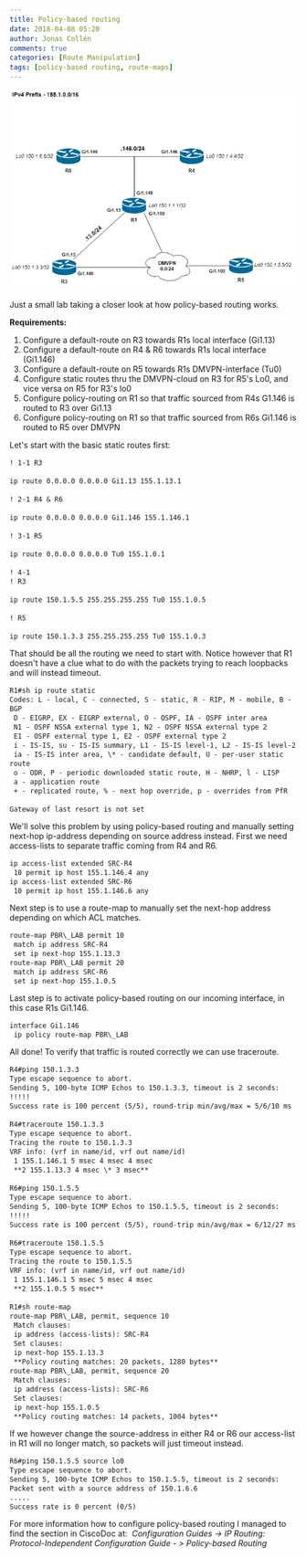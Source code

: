 ```yaml
---
title: Policy-based routing
date: 2018-04-08 05:20
author: Jonas Collén
comments: true
categories: [Route Manipulation]
tags: [policy-based routing, route-maps]
---
```

![](/assets/images/2018/04/policy-based.png) 

Just a small lab taking a closer look at how policy-based routing works. 

**Requirements:**

1.  Configure a default-route on R3 towards R1s local interface (Gi1.13)
2.  Configure a default-route on R4 & R6 towards R1s local interface (Gi1.146)
3.  Configure a default-route on R5 towards R1s DMVPN-interface (Tu0)
4.  Configure static routes thru the DMVPN-cloud on R3 for R5's Lo0, and vice versa on R5 for R3's lo0
5.  Configure policy-routing on R1 so that traffic sourced from R4s G1.146 is routed to R3 over Gi1.13
6.  Configure policy-routing on R1 so that traffic sourced from R6s Gi1.146 is routed to R5 over DMVPN

Let's start with the basic static routes first:

```
! 1-1 R3

ip route 0.0.0.0 0.0.0.0 Gi1.13 155.1.13.1

! 2-1 R4 & R6

ip route 0.0.0.0 0.0.0.0 Gi1.146 155.1.146.1

! 3-1 R5

ip route 0.0.0.0 0.0.0.0 Tu0 155.1.0.1

! 4-1
! R3

ip route 150.1.5.5 255.255.255.255 Tu0 155.1.0.5

! R5

ip route 150.1.3.3 255.255.255.255 Tu0 155.1.0.3
```

That should be all the routing we need to start with. Notice however that R1 doesn't have a clue what to do with the packets trying to reach loopbacks and will instead timeout.

```
R1#sh ip route static 
Codes: L - local, C - connected, S - static, R - RIP, M - mobile, B - BGP
 D - EIGRP, EX - EIGRP external, O - OSPF, IA - OSPF inter area 
 N1 - OSPF NSSA external type 1, N2 - OSPF NSSA external type 2
 E1 - OSPF external type 1, E2 - OSPF external type 2
 i - IS-IS, su - IS-IS summary, L1 - IS-IS level-1, L2 - IS-IS level-2
 ia - IS-IS inter area, \* - candidate default, U - per-user static route
 o - ODR, P - periodic downloaded static route, H - NHRP, l - LISP
 a - application route
 + - replicated route, % - next hop override, p - overrides from PfR

Gateway of last resort is not set

```


We'll solve this problem by using policy-based routing and manually setting next-hop ip-address depending on source address instead. First we need access-lists to separate traffic coming from R4 and R6.

```
ip access-list extended SRC-R4
 10 permit ip host 155.1.146.4 any
ip access-list extended SRC-R6
 10 permit ip host 155.1.146.6 any
```

Next step is to use a route-map to manually set the next-hop address depending on which ACL matches. 

```
route-map PBR\_LAB permit 10
 match ip address SRC-R4
 set ip next-hop 155.1.13.3
route-map PBR\_LAB permit 20
 match ip address SRC-R6
 set ip next-hop 155.1.0.5
```

Last step is to activate policy-based routing on our incoming interface, in this case R1s Gi1.146.

```
interface Gi1.146
 ip policy route-map PBR\_LAB
```
All done! To verify that traffic is routed correctly we can use traceroute.

```
R4#ping 150.1.3.3
Type escape sequence to abort.
Sending 5, 100-byte ICMP Echos to 150.1.3.3, timeout is 2 seconds:
!!!!!
Success rate is 100 percent (5/5), round-trip min/avg/max = 5/6/10 ms

R4#traceroute 150.1.3.3
Type escape sequence to abort.
Tracing the route to 150.1.3.3
VRF info: (vrf in name/id, vrf out name/id)
 1 155.1.146.1 5 msec 4 msec 4 msec
 **2 155.1.13.3 4 msec \* 3 msec**

R6#ping 150.1.5.5
Type escape sequence to abort.
Sending 5, 100-byte ICMP Echos to 150.1.5.5, timeout is 2 seconds:
!!!!!
Success rate is 100 percent (5/5), round-trip min/avg/max = 6/12/27 ms

R6#traceroute 150.1.5.5
Type escape sequence to abort.
Tracing the route to 150.1.5.5
VRF info: (vrf in name/id, vrf out name/id)
 1 155.1.146.1 5 msec 5 msec 4 msec
 **2 155.1.0.5 5 msec**

R1#sh route-map 
route-map PBR\_LAB, permit, sequence 10
 Match clauses:
 ip address (access-lists): SRC-R4 
 Set clauses:
 ip next-hop 155.1.13.3
 **Policy routing matches: 20 packets, 1280 bytes**
route-map PBR\_LAB, permit, sequence 20
 Match clauses:
 ip address (access-lists): SRC-R6 
 Set clauses:
 ip next-hop 155.1.0.5
 **Policy routing matches: 14 packets, 1004 bytes**
```

If we however change the source-address in either R4 or R6 our access-list in R1 will no longer match, so packets will just timeout instead.

```
R6#ping 150.1.5.5 source lo0
Type escape sequence to abort.
Sending 5, 100-byte ICMP Echos to 150.1.5.5, timeout is 2 seconds:
Packet sent with a source address of 150.1.6.6 
.....
Success rate is 0 percent (0/5)
```

For more information how to configure policy-based routing I managed to find the section in CiscoDoc at:  _Configuration Guides -> IP Routing: Protocol-Independent Configuration Guide - > Policy-based Routing_

